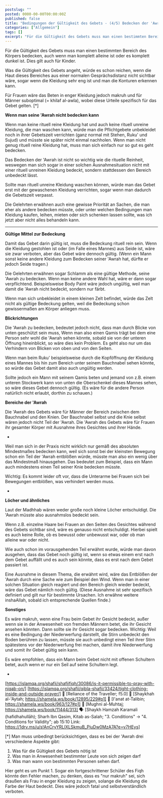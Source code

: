 ```yaml
---
postslug: ""
posted: 0000-00-00T00:00:00Z
published: false
title: "Bedingungen der Gültigkeit des Gebets - (4/5) Bedecken der 'Awrah"
categories: ["Allgemein"]
tags: []
excerpt: "Für die Gültigkeit des Gebets muss man einen bestimmten Bereich des Körpers bedecken, auch wenn man..."
---
```


Für die Gültigkeit des Gebets muss man einen bestimmten Bereich des Körpers bedecken, auch wenn man komplett alleine ist oder es komplett dunkel ist. Dies gilt auch für Kinder.

Was die Gültigkeit des Gebets angeht, würde es schon reichen, wenn die Haut dieses Bereiches aus einer normalen Gesprächsdistanz nicht sichtbar wäre, sogar wenn die Kleidung sehr eng ist und man die Konturen erkennen kann.

Für Frauen wäre das Beten in enger Kleidung jedoch makruh und für Männer suboptimal (= khilaf al-awla), wobei diese Urteile spezifisch für das Gebet gelten. [*]

**Wenn man seine 'Awrah nicht bedecken kann**

Wenn man keine rituell reine Kleidung hat und auch keine rituell unreine Kleidung, die man waschen kann, würde man die Pflichtgebete unbekleidet noch in ihrer Gebetszeit verrichten (ganz normal mit Stehen, Ruku' und Sujud) und müsste sie später nicht einmal nachholen. Wenn man nicht genug rituell reine Kleidung hat, muss man sich einfach nur so gut es geht bedecken.

Das Bedecken der 'Awrah ist nicht so wichtig wie die rituelle Reinheit, weswegen man sich sogar in einer solchen Ausnahmesituation nicht mit einer rituell unreinen Kleidung bedeckt, sondern stattdessen den Bereich unbedeckt lässt.

Sollte man rituell unreine Kleidung waschen können, würde man das Gebet erst mit der gewaschenen Kleidung verrichten, sogar wenn man dadurch die Gebetszeit verpasst.

Die Gelehrten erwähnen auch eine gewisse Priorität an Sachen, die man eher als andere bedecken müsste, oder unter welchen Bedingungen man Kleidung kaufen, leihen, mieten oder sich schenken lassen sollte, was ich jetzt aber nicht alles behandeln kann.

* * *

**Gültige Mittel zur Bedeckung**

Damit das Gebet darin gültig ist, muss die Bedeckung rituell rein sein. Wenn die Kleidung gestohlen ist oder (im Falle eines Mannes) aus Seide ist, wäre sie zwar verboten, aber das Gebet wäre dennoch gültig.
(Wenn ein Mann sonst keine andere Kleidung zum Bedecken seiner 'Awrah hat, dürfte er jedoch Seide tragen.)

Die Gelehrten erwähnen sogar Schlamm als eine gültige Methode, seine 'Awrah zu bedecken. Wenn man keine andere Wahl hat, wäre er dann sogar verpflichtend.
Beispielsweise Body Paint wäre jedoch ungültig, weil man damit die 'Awrah nicht bedeckt, sondern nur färbt.

Wenn man sich unbekleidet in einem kleinen Zelt befindet, würde das Zelt nicht als gültige Bedeckung gelten, weil die Bedeckung schon gewissermaßen am Körper anliegen muss.

**Blickrichtungen**

Die 'Awrah zu bedecken, bedeutet jedoch nicht, dass man durch Blicke von unten geschützt sein muss, Wenn man also einen Qamis trägt bei dem eine Person sehr wohl die 'Awrah sehen könnte, sobald sie von der unteren Öffnung hineinblickt, so wäre dies kein Problem. Es geht also nur um das Verhindern von Blicken von oben und von den Seiten.

Wenn man beim Ruku' beispielsweise durch die Kopföffnung der Kleidung eines Mannes bis hin zum Bereich unter seinem Bauchnabel sehen könnte, so würde das Gebet damit also auch ungültig werden.

Sollte jedoch ein Mann mit seinem Qamis beten und jemand von z.B. einem unteren Stockwerk kann von unten die Oberschenkel dieses Mannes sehen, so wäre dieses Gebet dennoch gültig. (Es wäre für die andere Person natürlich nicht erlaubt, dorthin zu schauen.)

**Bereiche der 'Awrah**

Die 'Awrah des Gebets wäre für Männer der Bereich zwischen dem Bauchnabel und den Knien. Der Bauchnabel selbst und die Knie selbst wären jedoch nicht Teil der 'Awrah.
Die 'Awrah des Gebets wäre für Frauen ihr gesamter Körper mit Ausnahme ihres Gesichtes und ihrer Hände.

-
Weil man sich in der Praxis nicht wirklich nur gemäß des absoluten Mindestmaßes bedecken kann, weil sich sonst bei der kleinsten Bewegung schon ein Teil der 'Awrah entblößen würde, müsste man also ein wenig über das Mindestmaß hinausgehen. Das bedeutet zum Beispiel, dass ein Mann auch mindestens einen Teil seiner Knie bedecken müsste.

Wichtig: Es kommt leider oft vor, dass die Unterarme bei Frauen sich bei Bewegungen entblößen, was verhindert werden muss.

-
**Löcher und ähnliches**

Laut der Madhhab wären weder große noch kleine Löcher entschuldigt. Die 'Awrah müsste also ausnahmslos bedeckt sein.

Wenn z.B. einzelne Haare bei Frauen an den Seiten des Gesichtes während des Gebets sichtbar sind, wäre es genauso nicht entschuldigt. Hierbei spielt es auch keine Rolle, ob es bewusst oder unbewusst war, oder ob man alleine war oder nicht.

Wie auch schon im vorausgehenden Teil erwähnt wurde, würde man davon ausgehen, dass das Gebet noch gültig ist, wenn so etwas einem erst nach dem Gebet auffällt und es auch sein könnte, dass es erst nach dem Gebet passiert ist.

Eine Ausnahme in diesem Thema, die erwähnt wird, wäre das Entblößen der 'Awrah durch eine Sache wie zum Beispiel den Wind. Wenn man in einer solchen Situation gleich reagiert und den Bereich gleich wieder bedeckt, wäre das Gebet nämlich noch gültig. (Diese Ausnahme ist sehr spezifisch definiert und gilt nur für bestimmte Ursachen. Ich erwähne weitere inshaAllah, sobald ich entsprechende Quellen finde.)

**Sonstiges**

Es wäre makruh, wenn eine Frau beim Gebet ihr Gesicht bedeckt, außer wenn sie in der Anwesenheit von fremden Männern betet, die ihr Gesicht ansehen könnten. Dann sollte sie ihr Gesicht sogar bedecken.
Wichtig: Weil es eine Bedingung der Niederwerfung darstellt, die Stirn unbedeckt den Boden berühren zu lassen, müsste sie auch unbedingt einen Teil ihrer Stirn spätestens vor der Niederwerfung frei machen, damit ihre Niederwerfung und somit ihr Gebet gültig sein kann.

Es wäre empfohlen, dass ein Mann beim Gebet nicht mit offenen Schultern betet, auch wenn er nur ein Seil auf seine Schultern legt.

-
[https://islamqa.org/shafii/shafiifiqh/30086/is-it-permissible-to-pray-with-niqab-on/]
[https://islamqa.org/shafii/qibla-shafii/33424/tight-clothing-inside-and-outside-prayer/]
:green_book: [Reliance of the Traveller; f5.0]
:green_book: [Shaykhah al-'Aytah; https://shamela.ws/book/12895/229#p1]
:green_book: [I'anat at-Talibin; https://shamela.ws/book/963/127#p1]
:green_book: [Mughni al-Muhtaj; https://shamela.ws/book/11444/313]
:speaking_head: [Shaykh Hamzah Karamali (hafidhahullāh);
Sharh Ibn Qasim, Kitab as-Salah;
"3\. Conditions" -> "4\. Conditions for Validity";
ab 15:10
Link: https://1drv.ms/u/s!AnCryYRLIXLSkmuB_PjuDw0MzA7A?e=v7HEys]

[*] Man muss unbedingt berücksichtigen, dass es bei der 'Awrah drei verschiedene Aspekte gibt:

1. Was für die Gültigkeit des Gebets nötig ist
2. Was man in Anwesenheit bestimmter Leute von sich zeigen darf
3. Was man wann von bestimmten Personen sehen darf.

Hier geht es um Punkt 1\. Sogar ein fortgeschrittener Schüler des Fiqh könnte den Fehler machen, zu denken, dass es "nur makruh" sei, sich draußen als Frau in enger Kleidung zu zeigen, solange die Kleidung die Farbe der Haut bedeckt. Dies wäre jedoch fatal und selbstverständlich verboten.